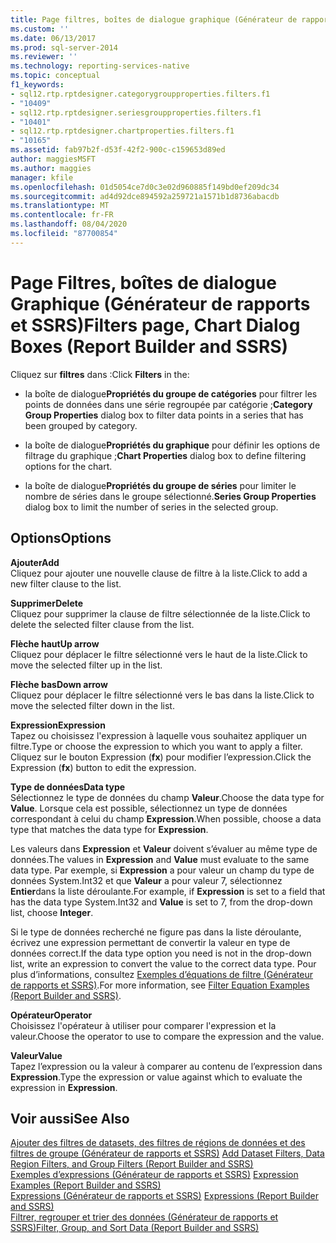 ```yaml
---
title: Page filtres, boîtes de dialogue graphique (Générateur de rapports et SSRS) | Microsoft Docs
ms.custom: ''
ms.date: 06/13/2017
ms.prod: sql-server-2014
ms.reviewer: ''
ms.technology: reporting-services-native
ms.topic: conceptual
f1_keywords:
- sql12.rtp.rptdesigner.categorygroupproperties.filters.f1
- "10409"
- sql12.rtp.rptdesigner.seriesgroupproperties.filters.f1
- "10401"
- sql12.rtp.rptdesigner.chartproperties.filters.f1
- "10165"
ms.assetid: fab97b2f-d53f-42f2-900c-c159653d89ed
author: maggiesMSFT
ms.author: maggies
manager: kfile
ms.openlocfilehash: 01d5054ce7d0c3e02d960885f149bd0ef209dc34
ms.sourcegitcommit: ad4d92dce894592a259721a1571b1d8736abacdb
ms.translationtype: MT
ms.contentlocale: fr-FR
ms.lasthandoff: 08/04/2020
ms.locfileid: "87700854"
---
```

# <a name="filters-page-chart-dialog-boxes-report-builder-and-ssrs"></a><span data-ttu-id="7f391-102">Page Filtres, boîtes de dialogue Graphique (Générateur de rapports et SSRS)</span><span class="sxs-lookup"><span data-stu-id="7f391-102">Filters page, Chart Dialog Boxes (Report Builder and SSRS)</span></span>
  <span data-ttu-id="7f391-103">Cliquez sur **filtres** dans :</span><span class="sxs-lookup"><span data-stu-id="7f391-103">Click **Filters** in the:</span></span>  
  
-   <span data-ttu-id="7f391-104">la boîte de dialogue**Propriétés du groupe de catégories** pour filtrer les points de données dans une série regroupée par catégorie ;</span><span class="sxs-lookup"><span data-stu-id="7f391-104">**Category Group Properties** dialog box to filter data points in a series that has been grouped by category.</span></span>  
  
-   <span data-ttu-id="7f391-105">la boîte de dialogue**Propriétés du graphique** pour définir les options de filtrage du graphique ;</span><span class="sxs-lookup"><span data-stu-id="7f391-105">**Chart Properties** dialog box to define filtering options for the chart.</span></span>  
  
-   <span data-ttu-id="7f391-106">la boîte de dialogue**Propriétés du groupe de séries** pour limiter le nombre de séries dans le groupe sélectionné.</span><span class="sxs-lookup"><span data-stu-id="7f391-106">**Series Group Properties** dialog box to limit the number of series in the selected group.</span></span>  
  
## <a name="options"></a><span data-ttu-id="7f391-107">Options</span><span class="sxs-lookup"><span data-stu-id="7f391-107">Options</span></span>  
 <span data-ttu-id="7f391-108">**Ajouter**</span><span class="sxs-lookup"><span data-stu-id="7f391-108">**Add**</span></span>  
 <span data-ttu-id="7f391-109">Cliquez pour ajouter une nouvelle clause de filtre à la liste.</span><span class="sxs-lookup"><span data-stu-id="7f391-109">Click to add a new filter clause to the list.</span></span>  
  
 <span data-ttu-id="7f391-110">**Supprimer**</span><span class="sxs-lookup"><span data-stu-id="7f391-110">**Delete**</span></span>  
 <span data-ttu-id="7f391-111">Cliquez pour supprimer la clause de filtre sélectionnée de la liste.</span><span class="sxs-lookup"><span data-stu-id="7f391-111">Click to delete the selected filter clause from the list.</span></span>  
  
 <span data-ttu-id="7f391-112">**Flèche haut**</span><span class="sxs-lookup"><span data-stu-id="7f391-112">**Up arrow**</span></span>  
 <span data-ttu-id="7f391-113">Cliquez pour déplacer le filtre sélectionné vers le haut de la liste.</span><span class="sxs-lookup"><span data-stu-id="7f391-113">Click to move the selected filter up in the list.</span></span>  
  
 <span data-ttu-id="7f391-114">**Flèche bas**</span><span class="sxs-lookup"><span data-stu-id="7f391-114">**Down arrow**</span></span>  
 <span data-ttu-id="7f391-115">Cliquez pour déplacer le filtre sélectionné vers le bas dans la liste.</span><span class="sxs-lookup"><span data-stu-id="7f391-115">Click to move the selected filter down in the list.</span></span>  
  
 <span data-ttu-id="7f391-116">**Expression**</span><span class="sxs-lookup"><span data-stu-id="7f391-116">**Expression**</span></span>  
 <span data-ttu-id="7f391-117">Tapez ou choisissez l'expression à laquelle vous souhaitez appliquer un filtre.</span><span class="sxs-lookup"><span data-stu-id="7f391-117">Type or choose the expression to which you want to apply a filter.</span></span> <span data-ttu-id="7f391-118">Cliquez sur le bouton Expression (**fx**) pour modifier l’expression.</span><span class="sxs-lookup"><span data-stu-id="7f391-118">Click the Expression (**fx**) button to edit the expression.</span></span>  
  
 <span data-ttu-id="7f391-119">**Type de données**</span><span class="sxs-lookup"><span data-stu-id="7f391-119">**Data type**</span></span>  
 <span data-ttu-id="7f391-120">Sélectionnez le type de données du champ **Valeur**.</span><span class="sxs-lookup"><span data-stu-id="7f391-120">Choose the data type for **Value**.</span></span> <span data-ttu-id="7f391-121">Lorsque cela est possible, sélectionnez un type de données correspondant à celui du champ **Expression**.</span><span class="sxs-lookup"><span data-stu-id="7f391-121">When possible, choose a data type that matches the data type for **Expression**.</span></span>  
  
 <span data-ttu-id="7f391-122">Les valeurs dans **Expression** et **Valeur** doivent s’évaluer au même type de données.</span><span class="sxs-lookup"><span data-stu-id="7f391-122">The values in **Expression** and **Value** must evaluate to the same data type.</span></span> <span data-ttu-id="7f391-123">Par exemple, si **Expression** a pour valeur un champ du type de données System.Int32 et que **Valeur** a pour valeur 7, sélectionnez **Entier**dans la liste déroulante.</span><span class="sxs-lookup"><span data-stu-id="7f391-123">For example, if **Expression** is set to a field that has the data type System.Int32 and **Value** is set to 7, from the drop-down list, choose **Integer**.</span></span>  
  
 <span data-ttu-id="7f391-124">Si le type de données recherché ne figure pas dans la liste déroulante, écrivez une expression permettant de convertir la valeur en type de données correct.</span><span class="sxs-lookup"><span data-stu-id="7f391-124">If the data type option you need is not in the drop-down list, write an expression to convert the value to the correct data type.</span></span> <span data-ttu-id="7f391-125">Pour plus d’informations, consultez [Exemples d’équations de filtre &#40;Générateur de rapports et SSRS&#41;](report-design/filter-equation-examples-report-builder-and-ssrs.md).</span><span class="sxs-lookup"><span data-stu-id="7f391-125">For more information, see [Filter Equation Examples &#40;Report Builder and SSRS&#41;](report-design/filter-equation-examples-report-builder-and-ssrs.md).</span></span>  
  
 <span data-ttu-id="7f391-126">**Opérateur**</span><span class="sxs-lookup"><span data-stu-id="7f391-126">**Operator**</span></span>  
 <span data-ttu-id="7f391-127">Choisissez l'opérateur à utiliser pour comparer l'expression et la valeur.</span><span class="sxs-lookup"><span data-stu-id="7f391-127">Choose the operator to use to compare the expression and the value.</span></span>  
  
 <span data-ttu-id="7f391-128">**Valeur**</span><span class="sxs-lookup"><span data-stu-id="7f391-128">**Value**</span></span>  
 <span data-ttu-id="7f391-129">Tapez l’expression ou la valeur à comparer au contenu de l’expression dans **Expression**.</span><span class="sxs-lookup"><span data-stu-id="7f391-129">Type the expression or value against which to evaluate the expression in **Expression**.</span></span>  
  
## <a name="see-also"></a><span data-ttu-id="7f391-130">Voir aussi</span><span class="sxs-lookup"><span data-stu-id="7f391-130">See Also</span></span>  
 <span data-ttu-id="7f391-131">[Ajouter des filtres de datasets, des filtres de régions de données et des filtres de groupe &#40;Générateur de rapports et SSRS&#41;](report-design/add-dataset-filters-data-region-filters-and-group-filters.md) </span><span class="sxs-lookup"><span data-stu-id="7f391-131">[Add Dataset Filters, Data Region Filters, and Group Filters &#40;Report Builder and SSRS&#41;](report-design/add-dataset-filters-data-region-filters-and-group-filters.md) </span></span>  
 <span data-ttu-id="7f391-132">[Exemples d’expressions &#40;Générateur de rapports et SSRS&#41;](report-design/expression-examples-report-builder-and-ssrs.md) </span><span class="sxs-lookup"><span data-stu-id="7f391-132">[Expression Examples &#40;Report Builder and SSRS&#41;](report-design/expression-examples-report-builder-and-ssrs.md) </span></span>  
 <span data-ttu-id="7f391-133">[Expressions &#40;Générateur de rapports et SSRS&#41;](report-design/expressions-report-builder-and-ssrs.md) </span><span class="sxs-lookup"><span data-stu-id="7f391-133">[Expressions &#40;Report Builder and SSRS&#41;](report-design/expressions-report-builder-and-ssrs.md) </span></span>  
 [<span data-ttu-id="7f391-134">Filtrer, regrouper et trier des données &#40;Générateur de rapports et SSRS&#41;</span><span class="sxs-lookup"><span data-stu-id="7f391-134">Filter, Group, and Sort Data &#40;Report Builder and SSRS&#41;</span></span>](report-design/filter-group-and-sort-data-report-builder-and-ssrs.md)  
  
  
